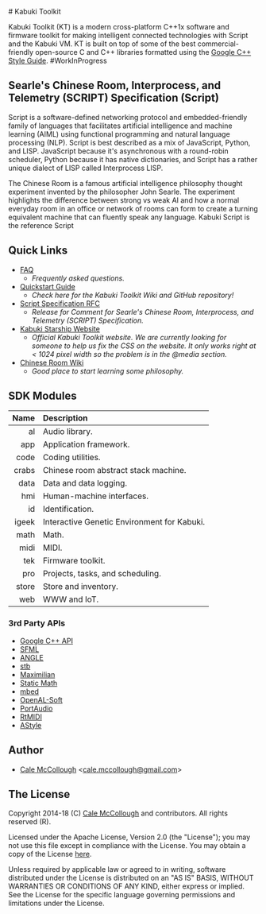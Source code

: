 ﻿﻿﻿﻿﻿# Kabuki Toolkit

Kabuki Toolkit (KT) is a modern cross-platform C++1x software and firmware toolkit for making intelligent connected technologies with Script and the Kabuki VM. KT is built on top of some of the  best commercial-friendly open-source C and C++ libraries formatted using the [Google C++ Style Guide](https://google.github.io/styleguide/cppguide.html). #WorkInProgress

## Searle's Chinese Room, Interprocess, and Telemetry (SCRIPT) Specification (Script)

Script is a software-defined networking protocol and embedded-friendly family of languages that facilitates artificial intelligence and machine learning (AIML) using functional programming and natural language processing (NLP). Script is best described as a mix of JavaScript, Python, and LISP. JavaScript because it's asynchronous with a round-robin scheduler, Python because it has native dictionaries, and Script has a rather unique dialect of LISP called Interprocess LISP.

The Chinese Room is a famous artificial intelligence philosophy thought experiment invented by the philosopher John Searle. The experiment highlights the difference between strong vs weak AI and how a normal everyday room in an office or network of rooms can form to create a turning equivalent machine that can fluently speak any language. Kabuki Script is the reference Script

## Quick Links

* [FAQ](https://github.com/kabuki-starship/kabuki-toolkit/blob/master/docs/faq.md) 
  - *Frequently asked questions.*
* [Quickstart Guide](https://github.com/kabuki-starship/kabuki-toolkit/blob/master/docs/quickstart-guide.md)
  - *Check here for the Kabuki Toolkit Wiki and GitHub repository!*
* [Script Specification RFC](https://github.com/kabuki-starship/script/wiki/SCRIPT-Specification-RFC)
  - *Release for Comment for Searle's Chinese Room, Interprocess, and Telemetry (SCRIPT) Specification.*
* [Kabuki Starship Website](https://kabuki-starship.github.io/)
  - *Official Kabuki Toolkit website. We are currently looking for someone to help us fix the CSS on the website. It only works right at < 1024 pixel width so the problem is in the @media section.*
* [Chinese Room Wiki](https://en.wikipedia.org/wiki/Chinese_room)
  - *Good place to start learning some philosophy.*

## SDK Modules

|  Name | Description    |
|------:|:---------------|
|    al | Audio library. |
|   app | Application framework. |
|  code | Coding utilities. |
| crabs | Chinese room abstract stack machine. |
|  data | Data and data logging. |
|   hmi | Human-machine interfaces. |
|    id | Identification. |
| igeek | Interactive Genetic Environment for Kabuki. |
|  math | Math. |
|  midi | MIDI. |
|   tek | Firmware toolkit. |
|   pro | Projects, tasks, and scheduling. |
| store | Store and inventory. |
|   web | WWW and IoT. |

### 3rd Party APIs

* [Google C++ API](https://github.com/Microsoft/cpprestsdk)
* [SFML](https://www.sfml-dev.org/)
* [ANGLE](https://github.com/google/angle)
* [stb](https://github.com/nothings/stb)
* [Maximilian](https://github.com/micknoise/Maximilian)
* [Static Math](https://github.com/Morwenn/static_math)
* [mbed](https://www.mbed.com/en/)
* [OpenAL-Soft](https://github.com/kcat/openal-soft)
* [PortAudio](http://www.portaudio.com/)
* [RtMIDI](https://github.com/thestk/rtmidi)
* [AStyle](http://astyle.sourceforge.net/)

## Author

* [Cale McCollough](https://calemccollough.github.io) <[cale.mccollough@gmail.com](mailto:cale.mccollough@gmail.com)>

## The License

Copyright 2014-18 (C) [Cale McCollough](mailto:calemccollough@gmail.com) and contributors. All rights reserved (R).

Licensed under the Apache License, Version 2.0 (the "License"); you may not use this file except in compliance with the License. You may obtain a copy of the License [here](http://www.apache.org/licenses/LICENSE-2.0).

Unless required by applicable law or agreed to in writing, software distributed under the License is distributed on an "AS IS" BASIS, WITHOUT WARRANTIES OR CONDITIONS OF ANY KIND, either express or implied. See the License for the specific language governing permissions and limitations under the License.
